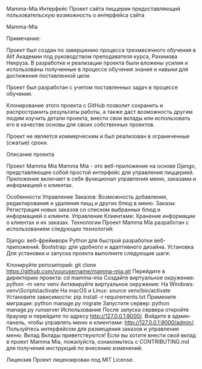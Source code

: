 Mamma-Mia
Интерфейс
Проект сайта пиццерии предоставляющий пользовательскую возможность о интерфейса сайта

Mamma-Mia

Примечание:

Проект был создан по завершению процесса трехмесячного обучения в Alif Академии под руководством преподавателя курса, Рахимова Некруза. В разработке и реализации проекта были вложены усилия и использованы полученные в процессе обучения знания и навыки для достижения поставленной цели.

Проект был разработан с учетом поставленных задач в процессе обучения.

Клонирование этого проекта с GitHub позволит сохранить и распространить результаты работы, а также даст возможность другим людям изучить детали проекта, внести свои вклады или использовать его в качестве основы для своих собственных проектов.

Проект не является коммерческим и был реализован в ограниченные (сжатые) сроки.

Описание проекта

Проект Mamma Mia
Mamma Mia - это веб-приложение на основе Django, представляющее собой простой интерфейс для управления пиццерией. Приложение включает в себя функционал управления меню, заказами и информацией о клиентах.

Особенности
Управление Заказов: Возможность добавления, редактирования и удаления пицц и других блюд в меню.
Заказы: Регистрация новых заказов со списком выбранных блюд и информацией о клиенте.
Управление Клиентами: Хранение информации о клиентах и их заказах.
Технологии
Проект Mamma Mia разработан с использованием следующих технологий:

Django: веб-фреймворк Python для быстрой разработки веб-приложений.
Bootstrap: для удобного и адаптивного дизайна.
Установка
Для установки и запуска проекта выполните следующие шаги:

Клонируйте репозиторий: git clone https://github.com/yourusername/mamma-mia.git
Перейдите в директорию проекта: cd mamma-mia
Создайте виртуальное окружение: python -m venv venv
Активируйте виртуальное окружение:
На Windows: venv\Scripts\activate
На macOS и Linux: source venv/bin/activate
Установите зависимости: pip install -r requirements.txt
Примените миграции: python manage.py migrate
Запустите сервер: python manage.py runserver
Использование
После запуска сервера откройте браузер и перейдите по адресу http://127.0.0.1:8000/.
Войдите в админ-панель, чтобы управлять меню и клиентами: http://127.0.0.1:8000/admin/.
Пользуйтесь интерфейсом для размещения заказов и управления меню.
Вклад
Вклады приветствуются! Если вы хотите внести свой вклад в проект Mamma Mia, пожалуйста, ознакомьтесь с CONTRIBUTING.md для получения инструкций по внесению изменений.

Лицензия
Проект лицензирован под MIT License.
